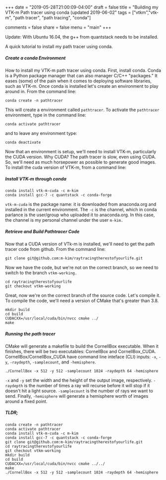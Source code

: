 +++
date = "2019-05-28T21:00:09-04:00"
draft = false
title = "Building my VTK-m Path tracer using conda (updated 2019-06-02"
tags = ["vtkm","vtk-m", "path tracer", "path tracing", "conda"]

comments = false
share = false
menu = "main"
+++

Update: With Ubuntu 16.04, the g++ from quantstack needs to be installed.

A quick tutorial to install my path tracer using conda.

##### Create a conda Environment
How to install my VTK-m path tracer using conda. First, install conda. Conda is a Python package manager that can also manager C/C++ "packages." It eases (some) of the pain when it comes to deploying software libraries, such as VTK-m.  Once conda is installed let's create an environment to play around in. From the command line:


```console
conda create -n pathtracer
```

This will create a environment called `pathtracer`. To activate the `pathtracer` environment, type in the command line:

```console
conda activate pathtracer
```

and to leave any environment type:

```console
conda deactivate
```

Now that an environment is setup, we'll need to install VTK-m, particularly the CUDA version. Why CUDA? The path tracer is slow, even using CUDA. So, we'll need as much horsepower as possible to generate good images. To install the cuda version of VTK-m, from a command line:

##### Install VTK-m through conda
```console
conda install vtk-m-cuda -c m-kim
conda install gcc-7 -c quantstack -c conda-forge
```

`vtk-m-cuda` is the package name: it is downloaded from anaconda.org and installed in the current environment. The `-c` is the channel, which in conda parlance is the user/group who uploaded it to anaconda.org. In this case, the channel is my personal channel under the user `m-kim.` 

##### Retrieve and Build Pathtracer Code
Now that a CUDA version of VTk-m is installed, we'll need to get the path tracer code from github. From the command line:

```console
git clone git@github.com:m-kim/raytracingtherestofyourlife.git
```

Now we have the code, but we're not on the correct branch, so we need to switch to the branch `vtkm-working.`

```console
cd raytracingtherestofyourlife
git checkout vtkm-working
```

Great, now we're on the correct branch of the source code. Let's compile it. To compile the code, we'll need a version of CMake that's greater than 3.8. 

```
mkdir build
cd build
CUDACXX=/usr/local/cuda/bin/nvcc cmake ../
make
```

##### Running the path tracer
CMake will generate a makefile to build the CornellBox executable. When it finishes, there will be two executables: CornellBox and CornellBox_CUDA. CornellBox/CornellBox_CUDA have command line inteface (CLI) inputs: `-x`, `-y`, `-raydepth`, `-samplecount`, and `-hemisphere`. 

```console
./CornellBox -x 512 -y 512 -samplecount 1024 -raydepth 64 -hemisphere
```

`-x` and `-y` set the width and the height of the output image, respectively. `-raydepth` is the number of times a ray will recurse before it will stop if it doesn't hit a light source. `-samplecount` is the number of rays we want to send. Finally, `-hemisphere` will generate a hemisphere worth of images around a fixed point.

##### TLDR;

```console
conda create -n pathtracer
conda activate pathtracer
conda install vtk-m-cuda -c m-kim
conda install gcc-7 -c quantstack -c conda-forge
git clone git@github.com:m-kim/raytracingtherestofyourlife.git
cd raytracingtherestofyourlife
git checkout vtkm-working
mkdir build
cd build
CUDACXX=/usr/local/cuda/bin/nvcc cmake ../../ 
make
./CornellBox -x 512 -y 512 -samplecount 1024 -raydepth 64 -hemisphere
```
